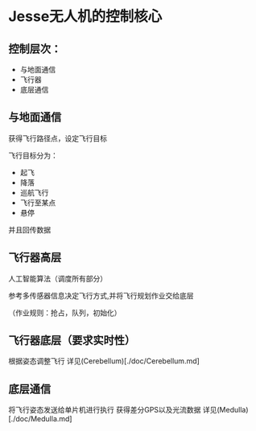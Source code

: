 # Jesse无人机的控制核心
## 控制层次：
 - 与地面通信
 - 飞行器
 - 底层通信

## 与地面通信
获得飞行路径点，设定飞行目标

飞行目标分为：
 - 起飞
 - 降落
 - 巡航飞行
 - 飞行至某点
 - 悬停

并且回传数据

## 飞行器高层
人工智能算法（调度所有部分）

参考多传感器信息决定飞行方式,并将飞行规划作业交给底层

（作业规则：抢占，队列，初始化）

## 飞行器底层（要求实时性）
根据姿态调整飞行
详见(Cerebellum)[./doc/Cerebellum.md]
## 底层通信
将飞行姿态发送给单片机进行执行
获得差分GPS以及光流数据
详见(Medulla)[./doc/Medulla.md]